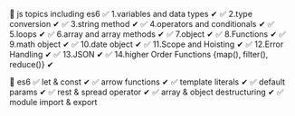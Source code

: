 🎁 js topics including es6
✅ 1.variables and data types ✔
✅ 2.type conversion ✔
✅ 3.string method ✔
✅ 4.operators and conditionals ✔
✅ 5.loops ✔
✅ 6.array and array methods ✔
✅ 7.object ✔
✅ 8.Functions ✔
✅ 9.math object ✔
✅ 10.date object ✔
✅ 11.Scope and Hoisting ✔
✅ 12.Error Handling ✔
✅ 13.JSON ✔
✅ 14.higher Order Functions {map(), filter(), reduce()} ✔

🎁 es6
✅ let & const ✔
✅ arrow functions ✔
✅ template literals ✔
✅ default params ✔
✅ rest & spread operator ✔
✅ array & object destructuring ✔
✅ module import & export 
